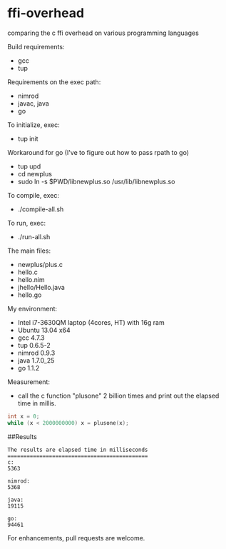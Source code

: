 ffi-overhead
============

comparing the c ffi overhead on various programming languages


Build requirements:
- gcc
- tup

Requirements on the exec path:
- nimrod
- javac, java
- go

To initialize, exec:
- tup init

Workaround for go (I've to figure out how to pass rpath to go)
- tup upd
- cd newplus
- sudo ln -s $PWD/libnewplus.so /usr/lib/libnewplus.so

To compile, exec:
- ./compile-all.sh

To run, exec:
- ./run-all.sh

The main files:
- newplus/plus.c
- hello.c
- hello.nim
- jhello/Hello.java
- hello.go

My environment:
- Intel i7-3630QM laptop (4cores, HT) with 16g ram
- Ubuntu 13.04 x64
- gcc 4.7.3
- tup 0.6.5-2
- nimrod 0.9.3
- java 1.7.0_25
- go 1.1.2

Measurement:
- call the c function "plusone" 2 billion times and print out the elapsed time in millis.

 ```c
int x = 0;
while (x < 2000000000) x = plusone(x);
 ```

##Results
```
The results are elapsed time in milliseconds
============================================
c:
5363

nimrod:
5368

java:
19115

go:
94461
```

For enhancements, pull requests are welcome.

